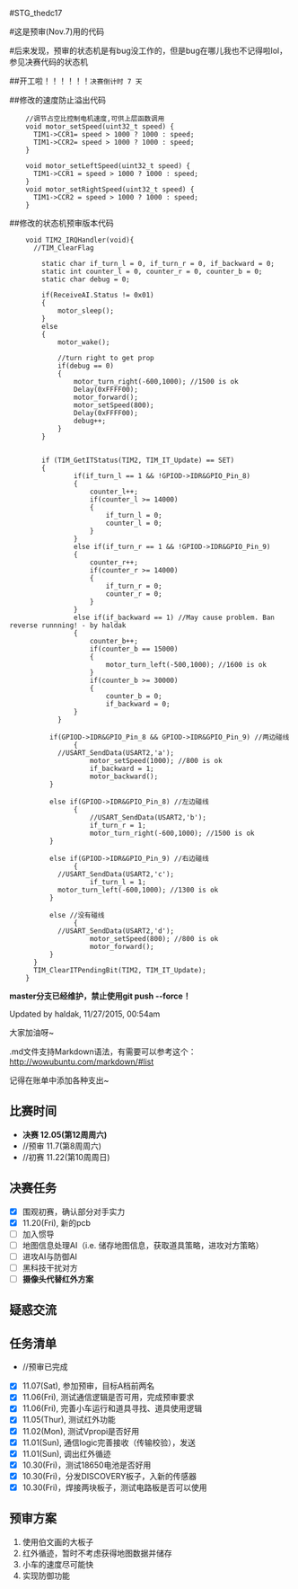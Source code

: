 ﻿#STG_thedc17

#这是预审(Nov.7)用的代码

#后来发现，预审的状态机是有bug没工作的，但是bug在哪儿我也不记得啦lol，参见决赛代码的状态机


##开工啦！！！！！！```决赛倒计时 7 天```

##修改的速度防止溢出代码
<pre><code>    //调节占空比控制电机速度,可供上层函数调用
    void motor_setSpeed(uint32_t speed) {
      TIM1->CCR1= speed > 1000 ? 1000 : speed;
      TIM1->CCR2= speed > 1000 ? 1000 : speed;
    }
    
    void motor_setLeftSpeed(uint32_t speed) {
      TIM1->CCR1 = speed > 1000 ? 1000 : speed;
    }
    void motor_setRightSpeed(uint32_t speed) {
      TIM1->CCR2 = speed > 1000 ? 1000 : speed;
    }</code></pre>

##修改的状态机预审版本代码
<pre><code>    void TIM2_IRQHandler(void){
      //TIM_ClearFlag
        
    	static char if_turn_l = 0, if_turn_r = 0, if_backward = 0;
    	static int counter_l = 0, counter_r = 0, counter_b = 0;
    	static char debug = 0;
    	
    	if(ReceiveAI.Status != 0x01)
    	{
    		motor_sleep();
    	}
    	else
    	{
    		motor_wake();
    		
    		//turn right to get prop
    		if(debug == 0)
    		{
    			motor_turn_right(-600,1000); //1500 is ok
    			Delay(0xFFFF00);
    			motor_forward();
    			motor_setSpeed(800);
    			Delay(0xFFFF00);
    			debug++;
    		}
    	}
    
    	
    	if (TIM_GetITStatus(TIM2, TIM_IT_Update) == SET)
    	{
    			if(if_turn_l == 1 && !GPIOD->IDR&GPIO_Pin_8)
    			{
    				counter_l++;
    				if(counter_l >= 14000)
    				{
    					if_turn_l = 0;
    					counter_l = 0;
    				}
    			}
    			else if(if_turn_r == 1 && !GPIOD->IDR&GPIO_Pin_9)
    			{
    				counter_r++;
    				if(counter_r >= 14000)
    				{
    					if_turn_r = 0;
    					counter_r = 0;
    				}
    			}
    			else if(if_backward == 1) //May cause problem. Ban reverse runnning! - by haldak
    			{
    				counter_b++;
    				if(counter_b == 15000)
    				{
    					motor_turn_left(-500,1000); //1600 is ok
    				}
    				if(counter_b >= 30000)
    				{
    					counter_b = 0;
    					if_backward = 0;
    		  	}
    	  	}
    		
          if(GPIOD->IDR&GPIO_Pin_8 && GPIOD->IDR&GPIO_Pin_9) //两边碰线
    			{
            //USART_SendData(USART2,'a');
    				motor_setSpeed(1000); //800 is ok
    				if_backward = 1;
    				motor_backward();
          }
            
          else if(GPIOD->IDR&GPIO_Pin_8) //左边碰线
    			{ 
     				//USART_SendData(USART2,'b');
    				if_turn_r = 1;
    				motor_turn_right(-600,1000); //1500 is ok
          }
       
          else if(GPIOD->IDR&GPIO_Pin_9) //右边碰线
    			{ 
            //USART_SendData(USART2,'c');
    				if_turn_l = 1;
            motor_turn_left(-600,1000); //1300 is ok
          }
            
          else //没有碰线
    			{ 
            //USART_SendData(USART2,'d');
    				motor_setSpeed(800); //800 is ok
    				motor_forward();
          }
      }
      TIM_ClearITPendingBit(TIM2, TIM_IT_Update);
    }</code></pre>

**master分支已经维护，禁止使用git push --force！**

Updated by haldak, 11/27/2015, 00:54am

大家加油呀~

.md文件支持Markdown语法，有需要可以参考这个：http://wowubuntu.com/markdown/#list

记得在账单中添加各种支出~

## 比赛时间
- **决赛 12.05(第12周周六)**
- //预审 11.7(第8周周六)
- //初赛 11.22(第10周周日)

## 决赛任务
- [x] 围观初赛，确认部分对手实力
- [x] 11.20(Fri), 新的pcb
- [ ] 加入惯导
- [ ] 地图信息处理AI（i.e. 储存地图信息，获取道具策略，进攻对方策略）
- [ ] 进攻AI与防御AI
- [ ] 黑科技干扰对方
- [ ] **摄像头代替红外方案**

## 疑惑交流

## 任务清单
- //预审已完成
- [x] 11.07(Sat), 参加预审，目标A档前两名
- [x] 11.06(Fri), 测试通信逻辑是否可用，完成预审要求
- [x] 11.06(Fri), 完善小车运行和道具寻找、道具使用逻辑
- [x] 11.05(Thur), 测试红外功能
- [x] 11.02(Mon), 测试Vpropi是否好用
- [x] 11.01(Sun), 通信logic完善接收（传输校验），发送
- [x] 11.01(Sun), 调出红外循迹
- [x] 10.30(Fri)，测试18650电池是否好用
- [x] 10.30(Fri)，分发DISCOVERY板子，入新的传感器
- [x] 10.30(Fri)，焊接两块板子，测试电路板是否可以使用

## 预审方案
1. 使用伯文画的大板子
2. 红外循迹，暂时不考虑获得地图数据并储存
3. 小车的速度尽可能快
4. 实现防御功能
